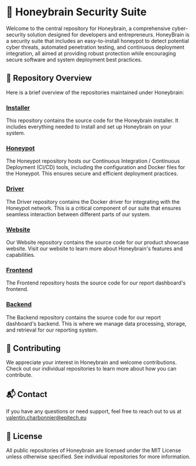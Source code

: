 # 🐝 Honeybrain Security Suite 

Welcome to the central repository for Honeybrain, a comprehensive cyber-security solution designed for developers and entrepreneurs. HoneyBrain is a security suite that includes an easy-to-install honeypot to detect potential cyber threats, automated penetration testing, and continuous deployment integration, all aimed at providing robust protection while encouraging secure software and system deployment best practices.

## 💼 Repository Overview 

Here is a brief overview of the repositories maintained under Honeybrain:

### [Installer](https://github.com/Honeybrain/Installer)

This repository contains the source code for the Honeybrain installer. It includes everything needed to install and set up Honeybrain on your system.

### [Honeypot](https://github.com/Honeybrain/Honeypot)

The Honeypot repository hosts our Continuous Integration / Continuous Deployment (CI/CD) tools, including the configuration and Docker files for the Honeypot. This ensures secure and efficient deployment practices.

### [Driver](https://github.com/Honeybrain/Driver)

The Driver repository contains the Docker driver for integrating with the Honeypot network. This is a critical component of our suite that ensures seamless interaction between different parts of our system.

### [Website](https://github.com/Honeybrain/Website)

Our Website repository contains the source code for our product showcase website. Visit our website to learn more about Honeybrain's features and capabilities.

### [Frontend](https://github.com/Honeybrain/Frontend)

The Frontend repository hosts the source code for our report dashboard's frontend.

### [Backend](https://github.com/Honeybrain/Backend)

The Backend repository contains the source code for our report dashboard's backend. This is where we manage data processing, storage, and retrieval for our reporting system.

## 🤝 Contributing

We appreciate your interest in Honeybrain and welcome contributions. Check out our individual repositories to learn more about how you can contribute.

## 📬 Contact 

If you have any questions or need support, feel free to reach out to us at valentin.charbonnier@epitech.eu

## 📄 License 

All public repositories of Honeybrain are licensed under the MIT License unless otherwise specified. See individual repositories for more information.

